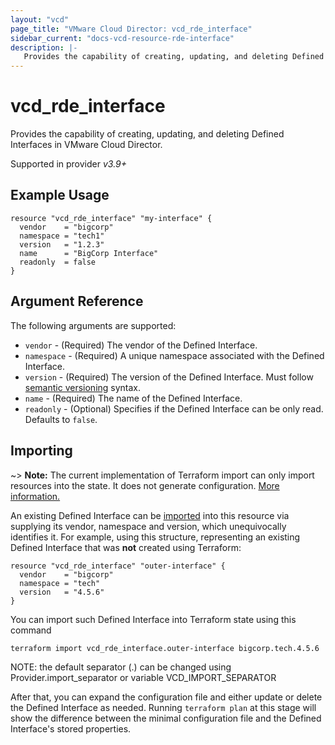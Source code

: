 ```yaml
---
layout: "vcd"
page_title: "VMware Cloud Director: vcd_rde_interface"
sidebar_current: "docs-vcd-resource-rde-interface"
description: |-
   Provides the capability of creating, updating, and deleting Defined Interfaces in VMware Cloud Director.
---
```


# vcd\_rde\_interface

Provides the capability of creating, updating, and deleting Defined Interfaces in VMware Cloud Director.

Supported in provider *v3.9+*

## Example Usage

```hcl
resource "vcd_rde_interface" "my-interface" {
  vendor    = "bigcorp"
  namespace = "tech1"
  version   = "1.2.3"
  name      = "BigCorp Interface"
  readonly  = false
}
```

## Argument Reference

The following arguments are supported:

* `vendor` - (Required) The vendor of the Defined Interface.
* `namespace` - (Required) A unique namespace associated with the Defined Interface.
* `version` - (Required) The version of the Defined Interface. Must follow [semantic versioning](https://semver.org/) syntax.
* `name` - (Required) The name of the Defined Interface.
* `readonly` - (Optional) Specifies if the Defined Interface can be only read. Defaults to `false`.

## Importing

~> **Note:** The current implementation of Terraform import can only import resources into the state. It does not generate
configuration. [More information.][docs-import]

An existing Defined Interface can be [imported][docs-import] into this resource via supplying its vendor, namespace and version, which
unequivocally identifies it.
For example, using this structure, representing an existing Defined Interface that was **not** created using Terraform:

```hcl
resource "vcd_rde_interface" "outer-interface" {
  vendor    = "bigcorp"
  namespace = "tech"
  version   = "4.5.6"
}
```

You can import such Defined Interface into Terraform state using this command

```
terraform import vcd_rde_interface.outer-interface bigcorp.tech.4.5.6
```

NOTE: the default separator (.) can be changed using Provider.import_separator or variable VCD_IMPORT_SEPARATOR

[docs-import]:https://www.terraform.io/docs/import/

After that, you can expand the configuration file and either update or delete the Defined Interface as needed. Running `terraform plan`
at this stage will show the difference between the minimal configuration file and the Defined Interface's stored properties.
